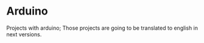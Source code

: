 # Arduino
Projects with arduino;
Those projects are going to be translated to english in next versions.
